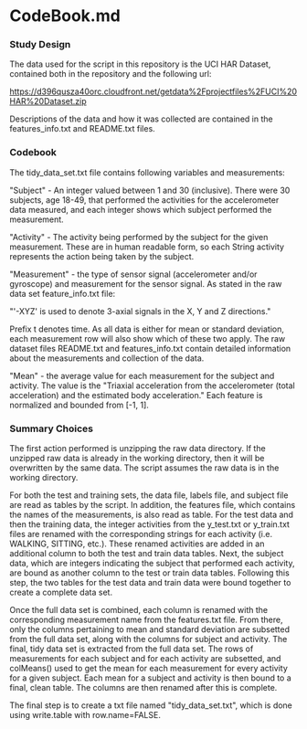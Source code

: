 # CodeBook.md

<h3>Study Design</h3>
The data used for the script in this repository is the UCI HAR Dataset, contained both in the repository and the following url:

https://d396qusza40orc.cloudfront.net/getdata%2Fprojectfiles%2FUCI%20HAR%20Dataset.zip 

Descriptions of the data and how it was collected are contained in the features_info.txt and README.txt files.

<h3>Codebook</h3>
The tidy_data_set.txt file contains following variables and measurements:

"Subject" - An integer valued between 1 and 30 (inclusive).  There were 30 subjects, age 18-49, that performed the activities for the accelerometer data measured, and each integer shows which subject performed the measurement.

"Activity" - The activity being performed by the subject for the given measurement. These are in human readable form, so each String activity represents the action being taken by the subject.

"Measurement" - the type of sensor signal (accelerometer and/or gyroscope) and measurement for the sensor signal.  As stated in the raw data set feature_info.txt file: 

"'-XYZ' is used to denote 3-axial signals in the X, Y and Z directions."

Prefix t denotes time.  As all data is either for mean or standard deviation, each measurement row will also show which of these two apply.  The raw dataset files README.txt and features_info.txt contain detailed information about the measurements and collection of the data.

"Mean" - the average value for each measurement for the subject and activity.  The value is the "Triaxial acceleration from the accelerometer (total acceleration) and the estimated body acceleration."  Each feature is normalized and bounded from [-1, 1].

<h3>Summary Choices</h3>
The first action performed is unzipping the raw data directory.  If the unzipped raw data is already in the working directory, then it will be overwritten by the same data.  The script assumes the raw data is in the working directory.

For both the test and training sets, the data file, labels file, and subject file are read as tables by the script.  In addition, the features file, which contains the names of the measurements, is also read as table.  For the test data and then the training data, the integer activities from the y_test.txt or y_train.txt files are renamed with the corresponding strings for each activity (i.e. WALKING, SITTING, etc.).  These renamed activities are added in an additional column to both the test and train data tables.  Next, the subject data, which are integers indicating the subject that performed each activity, are bound as another column to the test or train data tables.  Following this step, the two tables for the test data and train data were bound together to create a complete data set.

Once the full data set is combined, each column is renamed with the corresponding measurement name from the features.txt file.  From there, only the columns pertaining to mean and standard deviation are subsetted from the full data set, along with the columns for subject and activity.  The final, tidy data set is extracted from the full data set.  The rows of measurements for each subject and for each activity are subsetted, and colMeans() used to get the mean for each measurement for every activity for a given subject.  Each mean for a subject and activity is then bound to a final, clean table.  The columns are then renamed after this is complete.

The final step is to create a txt file named "tidy_data_set.txt", which is done using write.table with row.name=FALSE.
